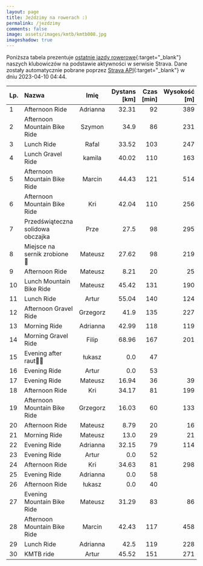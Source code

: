 ```yaml
---
layout: page
title: Jeździmy na rowerach :)
permalink: /jezdzimy
comments: false
image: assets/images/kmtb/kmtb008.jpg
imageshadow: true
---
```


Poniższa tabela prezentuje [ostatnie jazdy rowerowe](https://www.strava.com/clubs/336381){:target="_blank"} naszych klubowiczów na podstawie aktywności w serwisie Strava. Dane zostały automatycznie pobrane poprzez [Strava API](https://developers.strava.com/docs/reference/#api-Clubs-getClubActivitiesById){:target="_blank"} w dniu 2023-04-10 04:44.

Lp. | Nazwa | Imię | Dystans [km] | Czas [min] | Wysokość [m]
:--- | :--- | :---: | ---: | ---: | ---:
1|Afternoon Ride|Adrianna|32.31|92|389
2|Afternoon Mountain Bike Ride|Szymon|34.9|86|231
3|Lunch Ride|Rafal|33.52|103|247
4|Lunch Gravel Ride|kamila|40.02|110|163
5|Afternoon Mountain Bike Ride|Marcin|44.43|121|514
6|Afternoon Mountain Bike Ride|Kri|42.04|110|256
7|Przedświąteczna solidowa obczajka|Prze|27.5|98|295
8|Miejsce na sernik zrobione 💪|Mateusz|27.62|98|219
9|Afternoon Ride|Mateusz|8.21|20|25
10|Lunch Mountain Bike Ride|Mateusz|45.42|131|190
11|Lunch Ride|Artur|55.04|140|124
12|Afternoon Gravel Ride|Grzegorz|41.9|135|227
13|Morning Ride|Adrianna|42.99|118|119
14|Morning Gravel Ride|Filip|68.96|167|201
15|Evening after raut🥳🤠|łukasz|0.0|47|
16|Evening Ride|Artur|0.0|53|
17|Evening Ride|Mateusz|16.94|36|39
18|Afternoon Ride|Kri|34.17|81|199
19|Afternoon Mountain Bike Ride|Grzegorz|16.03|60|133
20|Afternoon Ride|Mateusz|8.79|20|16
21|Morning Ride|Mateusz|13.0|29|21
22|Evening Ride|Adrianna|32.15|79|114
23|Evening Ride|Artur|0.0|52|
24|Afternoon Ride|Kri|34.63|81|298
25|Evening Ride|Adrianna|0.0|58|
26|Afternoon Ride|łukasz|0.0|40|
27|Evening Mountain Bike Ride|Mateusz|31.29|83|86
28|Afternoon Mountain Bike Ride|Marcin|42.43|117|458
29|Lunch Ride|Adrianna|42.5|119|228
30|KMTB ride|Artur|45.52|151|271
